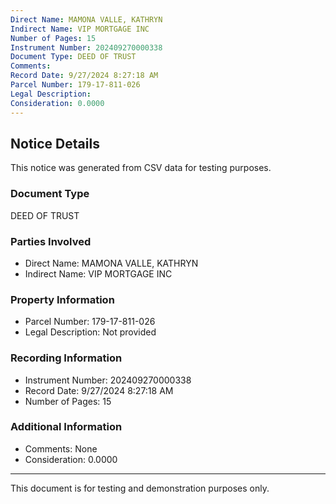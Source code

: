 ```yaml
---
Direct Name: MAMONA VALLE, KATHRYN
Indirect Name: VIP MORTGAGE INC
Number of Pages: 15
Instrument Number: 202409270000338
Document Type: DEED OF TRUST
Comments: 
Record Date: 9/27/2024 8:27:18 AM
Parcel Number: 179-17-811-026
Legal Description: 
Consideration: 0.0000
---
```


## Notice Details

This notice was generated from CSV data for testing purposes.

### Document Type
DEED OF TRUST

### Parties Involved
- Direct Name: MAMONA VALLE, KATHRYN
- Indirect Name: VIP MORTGAGE INC

### Property Information
- Parcel Number: 179-17-811-026
- Legal Description: Not provided

### Recording Information
- Instrument Number: 202409270000338
- Record Date: 9/27/2024 8:27:18 AM
- Number of Pages: 15

### Additional Information
- Comments: None
- Consideration: 0.0000

---

This document is for testing and demonstration purposes only.
